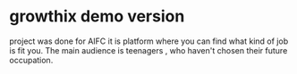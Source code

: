 # growthix demo version
project was done for AIFC 
it is platform where you can find what kind of job is fit you. The main audience is teenagers , who haven't chosen their future occupation.

